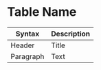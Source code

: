# Table Name
| Syntax      | Description |
| ----------- | ----------- |
| Header      | Title       |
| Paragraph   | Text        |